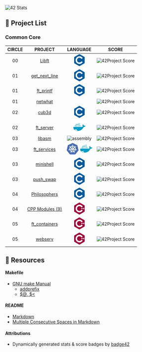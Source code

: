 ![42 Stats](https://badge42.vercel.app/api/v2/cl2etis99004009mnrj7l8h9o/stats?cursusId=21&coalitionId=52)

## :small_orange_diamond: Project List
### Common Core
CIRCLE | PROJECT | LANGUAGE | SCORE
:-----:|:-------:|:--------:|:-----:
00 | [Libft](./00_Libft) | <img src="https://raw.githubusercontent.com/devicons/devicon/master/icons/c/c-plain.svg" alt="c" width="40" height="40"/> | ![42Project Score](https://badge42.vercel.app/api/v2/cl2etis99004009mnrj7l8h9o/project/1743035)
01 | [get_next_line](./01_get_next_line) | <img src="https://raw.githubusercontent.com/devicons/devicon/master/icons/c/c-plain.svg" alt="c" width="40" height="40"/> | ![42Project Score](https://badge42.vercel.app/api/v2/cl2etis99004009mnrj7l8h9o/project/1847877)
01 | [ft_printf](./01_ft_printf) | <img src="https://raw.githubusercontent.com/devicons/devicon/master/icons/c/c-plain.svg" alt="c" width="40" height="40"/> | ![42Project Score](https://badge42.vercel.app/api/v2/cl2etis99004009mnrj7l8h9o/project/1827176)
01 | [netwhat](./01_netwhat) |  | ![42Project Score](https://badge42.vercel.app/api/v2/cl2etis99004009mnrj7l8h9o/project/1857925)
02 | [cub3d](./02_cub3d) | <img src="https://raw.githubusercontent.com/devicons/devicon/master/icons/c/c-plain.svg" alt="c" width="40" height="40"/> | ![42Project Score](https://badge42.vercel.app/api/v2/cl2etis99004009mnrj7l8h9o/project/2003655)
02 | [ft_server](./02_ft_server) | <img src="https://raw.githubusercontent.com/devicons/devicon/master/icons/docker/docker-plain.svg" alt="docker" width="40" height="40"/> | ![42Project Score](https://badge42.vercel.app/api/v2/cl2etis99004009mnrj7l8h9o/project/2003654)
03 | [libasm](./03_libasm) | <img src="https://user-images.githubusercontent.com/59726559/135809308-9b1e2e09-58d2-4824-ab51-acc101845a57.png" alt="assembly" widht="40" height="40"/> | ![42Project Score](https://badge42.vercel.app/api/v2/cl2etis99004009mnrj7l8h9o/project/2079040)
03 | [ft_services](./03_ft_services) | <img src="https://raw.githubusercontent.com/devicons/devicon/master/icons/kubernetes/kubernetes-plain.svg" alt="kubernetes" width="40" height="40"/> <img src="https://raw.githubusercontent.com/devicons/devicon/master/icons/docker/docker-plain.svg" alt="docker" width="40" height="40"/> | ![42Project Score](https://badge42.vercel.app/api/v2/cl2etis99004009mnrj7l8h9o/project/2118643)
03 | [minishell](./03_minishell) | <img src="https://raw.githubusercontent.com/devicons/devicon/master/icons/c/c-plain.svg" alt="c" width="40" height="40"/> | ![42Project Score](https://badge42.vercel.app/api/v2/cl2etis99004009mnrj7l8h9o/project/2114952)
03 | [push_swap](./03_push_swap) | <img src="https://raw.githubusercontent.com/devicons/devicon/master/icons/c/c-plain.svg" alt="c" width="40" height="40"/> | ![42Project Score](https://badge42.vercel.app/api/v2/cl2etis99004009mnrj7l8h9o/project/2126465)
04 | [Philosophers](./04_Philosophers) | <img src="https://raw.githubusercontent.com/devicons/devicon/master/icons/c/c-plain.svg" alt="c" width="40" height="40"/> | ![42Project Score](https://badge42.vercel.app/api/v2/cl2etis99004009mnrj7l8h9o/project/2148059)
04 | [CPP Modules (9)](./04_CPP-Modules) | <img src="https://raw.githubusercontent.com/devicons/devicon/master/icons/cplusplus/cplusplus-plain.svg" alt="cpp" width="40" height="40"/> | ![42Project Score](https://badge42.vercel.app/api/v2/cl2etis99004009mnrj7l8h9o/project/2206092)
05 | [ft_containers](./05_ft_containers) | <img src="https://raw.githubusercontent.com/devicons/devicon/master/icons/cplusplus/cplusplus-plain.svg" alt="cpp" width="40" height="40"/> | ![42Project Score](https://badge42.vercel.app/api/v2/cl2etis99004009mnrj7l8h9o/project/2207679)
05 | [webserv](./05_webserv) | <img src="https://raw.githubusercontent.com/devicons/devicon/master/icons/cplusplus/cplusplus-plain.svg" alt="cpp" width="40" height="40"/> | ![42Project Score](https://badge42.vercel.app/api/v2/cl2etis99004009mnrj7l8h9o/project/2207692)

## :small_orange_diamond: Resources
#### Makefile
- [GNU make Manual](https://www.gnu.org/software/make/manual/make.html)
    - [addprefix](https://www.gnu.org/software/make/manual/make.html#File-Name-Functions)
    - [$@, $<](https://www.gnu.org/software/make/manual/html_node/Automatic-Variables.html#Automatic-Variables)
#### README
- [Markdown](https://docs.github.com/en/github/writing-on-github/getting-started-with-writing-and-formatting-on-github/basic-writing-and-formatting-syntax)
- [Multiple Consecutive Spaces in Markdown](https://steemit.com/markdown/@jamesanto/how-to-add-multiple-spaces-between-texts-in-markdown)
#### Attributions
- Dynamically generated stats & score badges by [badge42](https://github.com/JaeSeoKim/badge42)
